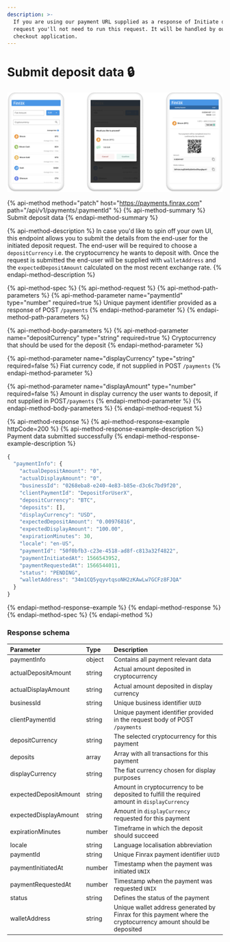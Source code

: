 ```yaml
---
description: >-
  If you are using our payment URL supplied as a response of Initiate deposit
  request you'll not need to run this request. It will be handled by our hosted
  checkout application.
---
```


# Submit deposit data 🔒

![](../../.gitbook/assets/component-81.png)

{% api-method method="patch" host="https://payments.finrax.com" path="/api/v1/payments/:paymentId" %}
{% api-method-summary %}
Submit deposit data
{% endapi-method-summary %}

{% api-method-description %}
In case you'd like to spin off your own UI, this endpoint allows you to submit the details from the end-user for the initiated deposit request. The end-user will be required to choose a `depositCurrency` i.e. the cryptocurrency he wants to deposit with. Once the request is submitted the end-user will be supplied with `walletAddress` and the `expectedDepositAmount` calculated on the most recent exchange rate.
{% endapi-method-description %}

{% api-method-spec %}
{% api-method-request %}
{% api-method-path-parameters %}
{% api-method-parameter name="paymentId" type="number" required=true %}
Unique payment identifier provided as a response of POST `/payments`
{% endapi-method-parameter %}
{% endapi-method-path-parameters %}

{% api-method-body-parameters %}
{% api-method-parameter name="depositCurrency" type="string" required=true %}
Cryptocurrency that should be used for the deposit
{% endapi-method-parameter %}

{% api-method-parameter name="displayCurrency" type="string" required=false %}
Fiat currency code, if not supplied in POST `/payments` 
{% endapi-method-parameter %}

{% api-method-parameter name="displayAmount" type="number" required=false %}
Amount in display currency the user wants to deposit, if not supplied in POST`/payments` 
{% endapi-method-parameter %}
{% endapi-method-body-parameters %}
{% endapi-method-request %}

{% api-method-response %}
{% api-method-response-example httpCode=200 %}
{% api-method-response-example-description %}
Payment data submitted successfully
{% endapi-method-response-example-description %}

```javascript
{
  "paymentInfo": {
    "actualDepositAmount": "0",
    "actualDisplayAmount": "0",
    "businessId": "0268eba8-e240-4e83-b85e-d3c6c7bd9f20",
    "clientPaymentId": "DepositForUserX",
    "depositCurrency": "BTC",
    "deposits": [],
    "displayCurrency": "USD",
    "expectedDepositAmount": "0.00976816",
    "expectedDisplayAmount": "100.00",
    "expirationMinutes": 30,
    "locale": "en-US",
    "paymentId": "50f0bfb3-c23e-4518-ad8f-c813a32f4822",
    "paymentInitiatedAt": 1566543952,
    "paymentRequestedAt": 1566544011,
    "status": "PENDING",
    "walletAddress": "34m1CQ5yqyvtqsoNH2zKAwLw7GCFz8FJQA"
  }
}
```
{% endapi-method-response-example %}
{% endapi-method-response %}
{% endapi-method-spec %}
{% endapi-method %}

### Response schema

| Parameter | Type | Description |
| :--- | :--- | :--- |
| paymentInfo | object | Contains all payment relevant data |
| actualDepositAmount | string | Actual amount deposited in cryptocurrency  |
| actualDisplayAmount | string | Actual amount deposited in display currency |
| businessId | string | Unique business identifier `UUID` |
| clientPaymentId | string | Unique payment identifier provided in the request body of POST `/payments` |
| depositCurrency | string | The selected cryptocurrency for this payment |
| deposits | array | Array with all transactions for this payment |
| displayCurrency | string | The fiat currency chosen for display purposes |
| expectedDepositAmount | string | Amount in cryptocurrency to be deposited to fulfill the required amount in `displayCurrency` |
| expectedDisplayAmount | string | Amount in `displayCurrency` requested for this payment |
| expirationMinutes | number | Timeframe in which the deposit should succeed |
| locale | string | Language localisation abbreviation  |
| paymentId | string | Unique Finrax payment identifier `UUID` |
| paymentInitiatedAt | number | Timestamp when the payment was initiated `UNIX` |
| paymentRequestedAt | number | Timestamp when the payment was requested `UNIX` |
| status | string | Defines the status of the payment |
| walletAddress | string | Unique wallet address generated by Finrax for this payment where the cryptocurrency amount should be deposited |



